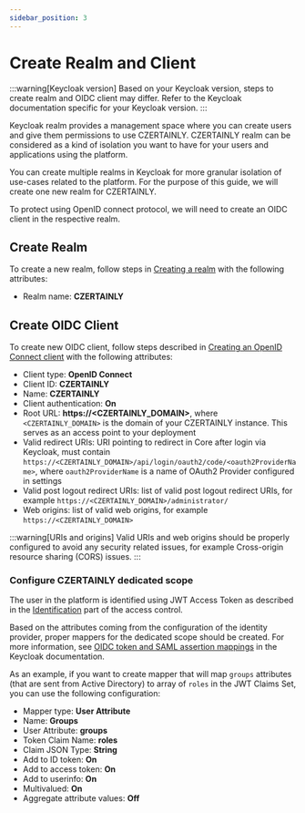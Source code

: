 ```yaml
---
sidebar_position: 3
---
```


# Create Realm and Client

:::warning[Keycloak version]
Based on your Keycloak version, steps to create realm and OIDC client may differ. Refer to the Keycloak documentation specific for your Keycloak version.
:::

Keycloak realm provides a management space where you can create users and give them permissions to use CZERTAINLY.
CZERTAINLY realm can be considered as a kind of isolation you want to have for your users and applications using the platform.

You can create multiple realms in Keycloak for more granular isolation of use-cases related to the platform. For the purpose of this guide, we will create one new realm for CZERTAINLY.

To protect using OpenID connect protocol, we will need to create an OIDC client in the respective realm.

## Create Realm

To create a new realm, follow steps in [Creating a realm](https://www.keycloak.org/docs/latest/server_admin/#proc-creating-a-realm_server_administration_guide) with the following attributes:

- Realm name: **CZERTAINLY**

## Create OIDC Client

To create new OIDC client, follow steps described in [Creating an OpenID Connect client](https://www.keycloak.org/docs/latest/server_admin/#proc-creating-oidc-client_server_administration_guide) with the following attributes:

- Client type: **OpenID Connect**
- Client ID: **CZERTAINLY**
- Name: **CZERTAINLY**
- Client authentication: **On**
- Root URL: **https://\<CZERTAINLY_DOMAIN>**, where `<CZERTAINLY_DOMAIN>` is the domain of your CZERTAINLY instance. This serves as an access point to your deployment
- Valid redirect URIs: URI pointing to redirect in Core after login via Keycloak, must contain `https://<CZERTAINLY_DOMAIN>/api/login/oauth2/code/<oauth2ProviderName>`, where ``oauth2ProviderName`` is a name of OAuth2 Provider configured in settings
- Valid post logout redirect URIs: list of valid post logout redirect URIs, for example `https://<CZERTAINLY_DOMAIN>/administrator/`
- Web origins: list of valid web origins, for example `https://<CZERTAINLY_DOMAIN>`

:::warning[URIs and origins]
Valid URIs and web origins should be properly configured to avoid any security related issues, for example Cross-origin resource sharing (CORS) issues.
:::

### Configure CZERTAINLY dedicated scope

The user in the platform is identified using JWT Access Token as described in the [Identification](../../concept-design/architecture/access-control/identification#json-web-token-jwt) part of the access control.

Based on the attributes coming from the configuration of the identity provider, proper mappers for the dedicated scope should be created.
For more information, see [OIDC token and SAML assertion mappings](https://www.keycloak.org/docs/latest/server_admin/#_protocol-mappers) in the Keycloak documentation.

As an example, if you want to create mapper that will map `groups` attributes (that are sent from Active Directory) to array of `roles` in the JWT Claims Set, you can use the following configuration:

- Mapper type: **User Attribute**
- Name: **Groups**
- User Attribute: **groups**
- Token Claim Name: **roles**
- Claim JSON Type: **String**
- Add to ID token: **On**
- Add to access token: **On**
- Add to userinfo: **On**
- Multivalued: **On**
- Aggregate attribute values: **Off**
